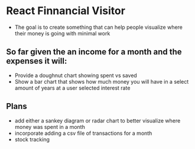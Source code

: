 # React Finnancial Visitor
- The goal is to create something that can help people visualize where their money is going with minimal work
  
## So far given the an income for a month and the expenses it will:
- Provide a doughnut chart showing spent vs saved
- Show a bar chart that shows how much money you will have in a select amount of years at a user selected interest rate

## Plans
- add either a sankey diagram or radar chart to better visualize where money was spent in a month
- incorporate adding a csv file of transactions for a month
- stock tracking
